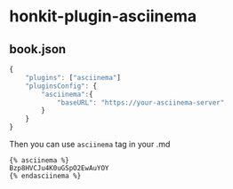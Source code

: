 # honkit-plugin-asciinema

## book.json

```js
{
    "plugins": ["asciinema"]
    "pluginsConfig": {
        "asciinema":{
            "baseURL": "https://your-asciinema-server"
        }
    }
}
```

Then you can use `asciinema` tag in your .md

```
{% asciinema %}
Bzp8HVCJu4K0uGSpO2EwAuYOY
{% endasciinema %}
```